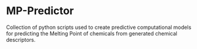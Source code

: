# MP-Predictor
Collection of python scripts used to create predictive computational models for predicting the Melting Point of chemicals from generated chemical descriptors.
